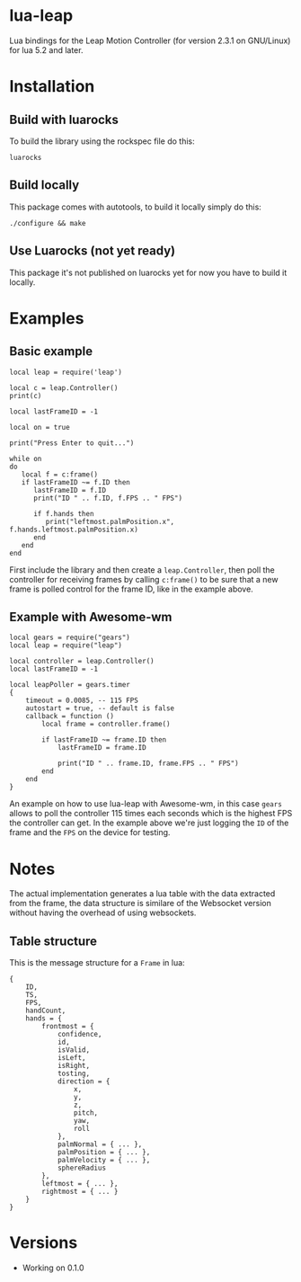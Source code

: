 lua-leap
========

Lua bindings for the Leap Motion Controller (for version 2.3.1 on GNU/Linux) for lua 5.2 and later.

# Installation

## Build with luarocks

To build the library using the rockspec file do this:

```
luarocks
```

## Build locally

This package comes with autotools, to build it locally simply do this:

```
./configure && make
```

## Use Luarocks (not yet ready)

This package it's not published on luarocks yet for now you have to build it locally.


# Examples

## Basic example

```
local leap = require('leap')

local c = leap.Controller()
print(c)

local lastFrameID = -1

local on = true

print("Press Enter to quit...")

while on
do
   local f = c:frame()
   if lastFrameID ~= f.ID then
      lastFrameID = f.ID
      print("ID " .. f.ID, f.FPS .. " FPS")

      if f.hands then
         print("leftmost.palmPosition.x", f.hands.leftmost.palmPosition.x)
      end
   end
end
```

First include the library and then create a `leap.Controller`, then poll the controller for receiving frames
by calling `c:frame()` to be sure that a new frame is polled control for the frame ID, like in the example above.

## Example with Awesome-wm

```
local gears = require("gears")
local leap = require("leap")

local controller = leap.Controller()
local lastFrameID = -1

local leapPoller = gears.timer
{
    timeout = 0.0085, -- 115 FPS
    autostart = true, -- default is false
    callback = function ()
        local frame = controller.frame()

        if lastFrameID ~= frame.ID then
            lastFrameID = frame.ID

            print("ID " .. frame.ID, frame.FPS .. " FPS")
        end
    end
}
```

An example on how to use lua-leap with Awesome-wm, in this case `gears` allows to poll the controller 115 times each seconds which is the highest FPS the controller can get. In the example above we're just logging
the `ID` of the frame and the `FPS` on the device for testing.

# Notes

The actual implementation generates a lua table with the data extracted from the frame, the data structure is similare of the Websocket version without having the overhead of using websockets.

## Table structure

This is the message structure for a `Frame` in lua:

```
{
    ID,
    TS,
    FPS,
    handCount,
    hands = {
        frontmost = {
            confidence,
            id,
            isValid,
            isLeft,
            isRight,
            tosting,
            direction = {
                x,
                y,
                z,
                pitch,
                yaw,
                roll
            },
            palmNormal = { ... },
            palmPosition = { ... },
            palmVelocity = { ... },
            sphereRadius
        },
        leftmost = { ... },
        rightmost = { ... }
    }
}
```

# Versions
- Working on 0.1.0
